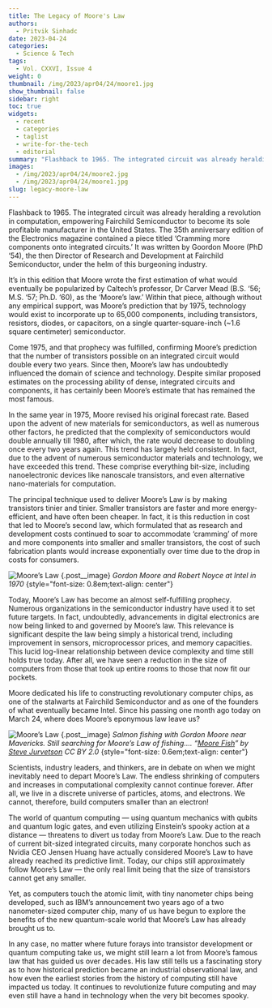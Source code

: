 ```yaml
---
title: The Legacy of Moore's Law
authors:
  - Pritvik Sinhadc
date: 2023-04-24
categories:
  - Science & Tech
tags:
  - Vol. CXXVI, Issue 4
weight: 0
thumbnail: /img/2023/apr04/24/moore1.jpg
show_thumbnail: false
sidebar: right
toc: true
widgets:
  - recent
  - categories
  - taglist
  - write-for-the-tech
  - editorial
summary: "Flashback to 1965. The integrated circuit was already heralding a revolution in computation, empowering Fairchild Semiconductor to become its sole profitable manufacturer in the United States."
images:
  - /img/2023/apr04/24/moore2.jpg
  - /img/2023/apr04/24/moore1.jpg
slug: legacy-moore-law
---
```


Flashback to 1965. The integrated circuit was already heralding a revolution in computation, empowering Fairchild Semiconductor to become its sole profitable manufacturer in the United States. The 35th anniversary edition of the Electronics magazine contained a piece titled ‘Cramming more components onto integrated circuits.’ It was written by Goordon Moore (PhD ‘54), the then Director of Research and Development at Fairchild Semiconductor, under the helm of this burgeoning industry.

It’s in this edition that Moore wrote the first estimation of what would eventually be popularized by Caltech’s professor, Dr Carver Mead (B.S. ‘56; M.S. ‘57; Ph.D. ‘60), as the ‘Moore’s law.’ Within that piece, although without any empirical support, was Moore’s prediction that by 1975, technology would exist to incorporate up to 65,000 components, including transistors, resistors, diodes, or capacitors, on a single quarter-square-inch (~1.6 square centimeter) semiconductor. 

Come 1975, and that prophecy was fulfilled, confirming Moore’s prediction that the number of transistors possible on an integrated circuit would double every two years. Since then, Moore’s law has undoubtedly influenced the domain of science and technology. Despite similar proposed estimates on the processing ability of dense, integrated circuits and components, it has certainly been Moore’s estimate that has remained the most famous. 

In the same year in 1975, Moore revised his original forecast rate. Based upon the advent of new materials for semiconductors, as well as numerous other factors, he predicted that the complexity of semiconductors would double annually till 1980, after which, the rate would decrease to doubling once every two years again. This trend has largely held consistent. In fact, due to the advent of numerous semiconductor materials and technology, we have exceeded this trend. These comprise everything bit-size, including nanoelectronic devices like nanoscale transistors, and even alternative nano-materials for computation.

The principal technique used to deliver Moore’s Law is by making transistors tinier and tinier. Smaller transistors are faster and more energy-efficient, and have often been cheaper. In fact, it is this reduction in cost that led to Moore’s second law, which formulated that as research and development costs continued to soar to accommodate ‘cramming’ of more and more components into smaller and smaller transistors, the cost of such fabrication plants would increase exponentially over time due to the drop in costs for consumers. 

![Moore’s Law](/img/2023/apr04/24/moore1.jpg)
{.post__image}
*Gordon Moore and Robert Noyce at Intel in 1970*
{style="font-size: 0.8em;text-align: center"}

Today, Moore’s Law has become an almost self-fulfilling prophecy. Numerous organizations in the semiconductor industry have used it to set future targets. In fact, undoubtedly, advancements in digital electronics are now being linked to and governed by Moore’s law. This relevance is significant despite the law being simply a historical trend, including improvement in sensors, microprocessor prices, and memory capacities. This lucid log-linear relationship between device complexity and time still holds true today. After all, we have seen a reduction in the size of computers from those that took up entire rooms to those that now fit our pockets. 

Moore dedicated his life to constructing revolutionary computer chips, as one of the stalwarts at Fairchild Semiconductor and as one of the founders of what eventually became Intel. Since his passing one month ago today on March 24, where does Moore’s eponymous law leave us?

![Moore’s Law](/img/2023/apr04/24/moore2.jpg)
{.post__image}
*Salmon fishing with Gordon Moore near Mavericks. Still searching for Moore’s Law of fishing.... “[Moore Fish](https://www.flickr.com/photos/jurvetson/368370/)” by [Steve Jurvetson](https://www.flickr.com/photos/jurvetson/) CC BY 2.0*
{style="font-size: 0.6em;text-align: center"}

Scientists, industry leaders, and thinkers, are in debate on when we might inevitably need to depart Moore’s Law. The endless shrinking of computers and increases in computational complexity cannot continue forever. After all, we live in a discrete universe of particles, atoms, and electrons. We cannot, therefore, build computers smaller than an electron! 

The world of quantum computing — using quantum mechanics with qubits and quantum logic gates, and even utilizing Einstein’s spooky action at a distance — threatens to divert us today from Moore’s Law. Due to the reach of current bit-sized integrated circuits, many corporate honchos such as Nvidia CEO Jensen Huang have actually considered Moore’s Law to have already reached its predictive limit. Today, our chips still approximately follow Moore’s Law — the only real limit being that the size of transistors cannot get any smaller. 

Yet, as computers touch the atomic limit, with tiny nanometer chips being developed, such as IBM’s announcement two years ago of a two nanometer-sized computer chip, many of us have begun to explore the benefits of the new quantum-scale world that Moore’s Law has already brought us to. 

In any case, no matter where future forays into transistor development or quantum computing take us, we might still learn a lot from Moore’s famous law that has guided us over decades. His law still tells us a fascinating story as to how historical prediction became an industrial observational law, and how even the earliest stories from the history of computing still have impacted us today. It continues to revolutionize future computing and may even still have a hand in technology when the very bit becomes spooky.
